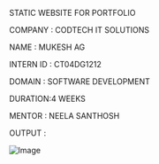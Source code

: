 STATIC WEBSITE FOR PORTFOLIO 

COMPANY : CODTECH IT SOLUTIONS 

NAME : MUKESH AG

INTERN ID : CT04DG1212

DOMAIN : SOFTWARE DEVELOPMENT 

DURATION:4 WEEKS

MENTOR : NEELA SANTHOSH 

OUTPUT :

![Image](https://github.com/user-attachments/assets/162d2a53-757f-4d6a-86b4-082a258cf3f3)
